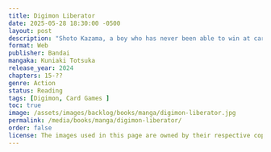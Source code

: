 ```yaml
---
title: Digimon Liberator
date: 2025-05-28 18:30:00 -0500
layout: post
description: "Shoto Kazama, a boy who has never been able to win at card games because of his habit of giving up on things easily, enters the immersive world of Digimon Liberator through the invitation of his childhood friend, Arisa Kinosaki. The game allows players to engage in highly realistic card battles. At first, Shoto is hesitant towards it, but through his engrossing encounters with the Digimon there, he becomes a fan of the game. Encounters with wild Digimon such as Pteromon and battles with NPCs who have gone rogue. These various happenings set the wheels of fate in motion for Shoto and his companions. This is a story about Digimon, and their world."
format: Web
publisher: Bandai
mangaka: Kuniaki Totsuka
release_year: 2024
chapters: 15-??
genre: Action
status: Reading
tags: [Digimon, Card Games ]
toc: true
image: /assets/images/backlog/books/manga/digimon-liberator.jpg
permalink: /media/books/manga/digimon-liberator/
order: false
license: The images used in this page are owned by their respective copyright owners. All rights reserved. 
---
```

